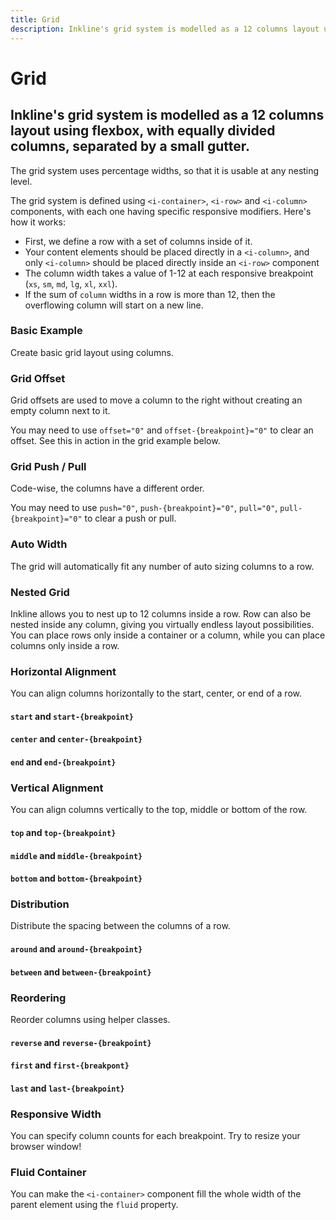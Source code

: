 ```yaml
---
title: Grid
description: Inkline's grid system is modelled as a 12 columns layout using flexbox, with equally divided columns, separated by a small gutter. 
---
```


<script setup>
import * as examples from '../../../examples/core/grid'
</script>

# Grid

## Inkline's grid system is modelled as a 12 columns layout using flexbox, with equally divided columns, separated by a small gutter. 
 
The grid system uses percentage widths, so that it is usable at any nesting level.

The grid system is defined using `<i-container>`, `<i-row>` and `<i-column>` components, with each one having specific responsive modifiers. Here's how it works:

- First, we define a row with a set of columns inside of it.
- Your content elements should be placed directly in a `<i-column>`, and only `<i-column>` should be placed directly inside an `<i-row>` component
- The column width takes a value of 1-12 at each responsive breakpoint (`xs`, `sm`, `md`, `lg`, `xl`, `xxl`).
- If the sum of `column` widths in a row is more than 12, then the overflowing column will start on a new line.

### Basic Example
Create basic grid layout using columns.

<example type="grid" :component="examples.IColumnBasicExample" :html="examples.IColumnBasicExampleHTML"></example>

### Grid Offset
Grid offsets are used to move a column to the right without creating an empty column next to it.

<example type="grid" :component="examples.IColumnOffsetExample" :html="examples.IColumnOffsetExampleHTML"></example>

You may need to use `offset="0"` and `offset-{breakpoint}="0"` to clear an offset. See this in action in the grid example below.

<example type="grid" :component="examples.IColumnOffsetResetExample" :html="examples.IColumnOffsetResetExampleHTML"></example>

### Grid Push / Pull
Code-wise, the columns have a different order.

<example type="grid" :component="examples.IColumnPushPullExample" :html="examples.IColumnPushPullExampleHTML"></example>

You may need to use `push="0"`, `push-{breakpoint}="0"`, `pull="0"`, `pull-{breakpoint}="0"` to clear a push or pull.

### Auto Width
The grid will automatically fit any number of auto sizing columns to a row.

<example type="grid" :component="examples.IColumnAutoWidthExample" :html="examples.IColumnAutoWidthExampleHTML"></example>

### Nested Grid
Inkline allows you to nest up to 12 columns inside a row. Row can also be nested inside any column, 
giving you virtually endless layout possibilities. You can place rows only inside a container or a column, 
while you can place columns only inside a row.

<example type="grid -nested-example" :component="examples.IColumnNestedExample" :html="examples.IColumnNestedExampleHTML"></example>

### Horizontal Alignment
You can align columns horizontally to the start, center, or end of a row.

#### `start` and `start-{breakpoint}`

<example type="grid" :component="examples.IRowHorizontalAlignmentStartExample" :html="examples.IRowHorizontalAlignmentStartExampleHTML"></example>

#### `center` and `center-{breakpoint}`

<example type="grid" :component="examples.IRowHorizontalAlignmentCenterExample" :html="examples.IRowHorizontalAlignmentCenterExampleHTML"></example>

#### `end` and `end-{breakpoint}`

<example type="grid" :component="examples.IRowHorizontalAlignmentEndExample" :html="examples.IRowHorizontalAlignmentEndExampleHTML"></example>

### Vertical Alignment
You can align columns vertically to the top, middle or bottom of the row.

#### `top` and `top-{breakpoint}`

<example type="grid -vertical-alignment-example" :component="examples.IRowVerticalAlignmentTopExample" :html="examples.IRowVerticalAlignmentTopExampleHTML"></example>

#### `middle` and `middle-{breakpoint}`

<example type="grid -vertical-alignment-example" :component="examples.IRowVerticalAlignmentMiddleExample" :html="examples.IRowVerticalAlignmentMiddleExampleHTML"></example>

#### `bottom` and `bottom-{breakpoint}`

<example type="grid -vertical-alignment-example" :component="examples.IRowVerticalAlignmentBottomExample" :html="examples.IRowVerticalAlignmentBottomExampleHTML"></example>

### Distribution
Distribute the spacing between the columns of a row.

#### `around` and `around-{breakpoint}`

<example type="grid" :component="examples.IRowDistributionAroundExample" :html="examples.IRowDistributionAroundExampleHTML"></example>

#### `between` and `between-{breakpoint}`

<example type="grid" :component="examples.IRowDistributionBetweenExample" :html="examples.IRowDistributionBetweenExampleHTML"></example>

### Reordering
Reorder columns using helper classes.

#### `reverse` and `reverse-{breakpoint}`

<example type="grid" :component="examples.IRowReorderingReverseExample" :html="examples.IRowReorderingReverseExampleHTML"></example>

#### `first` and `first-{breakpont}`

<example type="grid" :component="examples.IColumnReorderingFirstExample" :html="examples.IColumnReorderingFirstExampleHTML"></example>

#### `last` and `last-{breakpoint}`

<example type="grid" :component="examples.IColumnReorderingLastExample" :html="examples.IColumnReorderingLastExampleHTML"></example>

### Responsive Width
You can specify column counts for each breakpoint. Try to resize your browser window!

<example type="grid" :component="examples.IColumnResponsiveExample" :html="examples.IColumnResponsiveExampleHTML"></example>

### Fluid Container
You can make the `<i-container>` component fill the whole width of the parent element using the `fluid` property. 

<example type="grid" :component="examples.IContainerFluidExample" :html="examples.IContainerFluidExampleHTML"></example>

